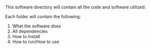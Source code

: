 This software directory will contain all the code and software utilized.

Each folder will contain the following:

1. What the software does
2. All dependencies
3. How to Install
4. How to run/How to use
